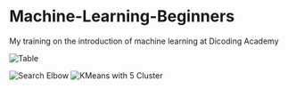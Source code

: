 # Machine-Learning-Beginners
My training on the introduction of machine learning at Dicoding Academy

![Table](https://user-images.githubusercontent.com/43465830/96352058-a87ba800-10ea-11eb-820d-2ac93e5b4994.PNG)



![Search Elbow](https://user-images.githubusercontent.com/43465830/96351991-f348f000-10e9-11eb-9678-3dc9d10defd6.PNG)
![KMeans with 5 Cluster](https://user-images.githubusercontent.com/43465830/96352068-b2051000-10ea-11eb-84c4-6a8148a35110.PNG)
